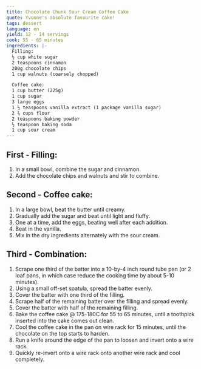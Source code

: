 ```yaml
---
title: Chocolate Chunk Sour Cream Coffee Cake
quote: Yvonne's absolute favourite cake!
tags: dessert
language: en
yield: 12 - 14 servings
cook: 55 - 65 minutes
ingredients: |-
  Filling:
  ½ cup white sugar
  2 teaspoons cinnamon
  200g chocolate chips
  1 cup walnuts (coarsely chopped)

  Coffee cake:
  1 cup butter (225g)
  1 cup sugar
  3 large eggs
  1 ½ teaspoons vanilla extract (1 package vanilla sugar)
  2 ¾ cups flour
  2 teaspoons baking powder
  ½ teaspoon baking soda
  1 cup sour cream
---
```

## First - Filling:

1. In a small bowl, combine the sugar and cinnamon.
2. Add the chocolate chips and walnuts and stir to combine.

## Second - Coffee cake:

1. In a large bowl, beat the butter until creamy.
2. Gradually add the sugar and beat until light and fluffy.
3. One at a time, add the eggs, beating well after each addition.
4. Beat in the vanilla.
5. Mix in the dry ingredients alternately with the sour cream.

## Third - Combination:

1. Scrape one third of the batter into a 10-by-4 inch round tube pan (or 2 loaf pans, in which case reduce the cooking time by about 5-10 minutes).
2. Using a small off-set spatula, spread the batter evenly.
3. Cover the batter with one third of the filling.
4. Scrape half of the remaining batter over the filling and spread evenly.
5. Cover the batter with half of the remaining filling.
6. Bake the coffee cake @ 175-180C for 55 to 65 minutes, until a toothpick inserted into the cake comes out clean.
7. Cool the coffee cake in the pan on wire rack for 15 minutes, until the chocolate on the top starts to harden.
8. Run a knife around the edge of the pan to loosen and invert onto a wire rack.
9. Quickly re-invert onto a wire rack onto another wire rack and cool completely.